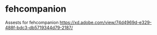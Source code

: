 # fehcompanion
Assests for fehcompanion
https://xd.adobe.com/view/74d4969d-e329-488f-bdc3-db5719344d79-2187/
